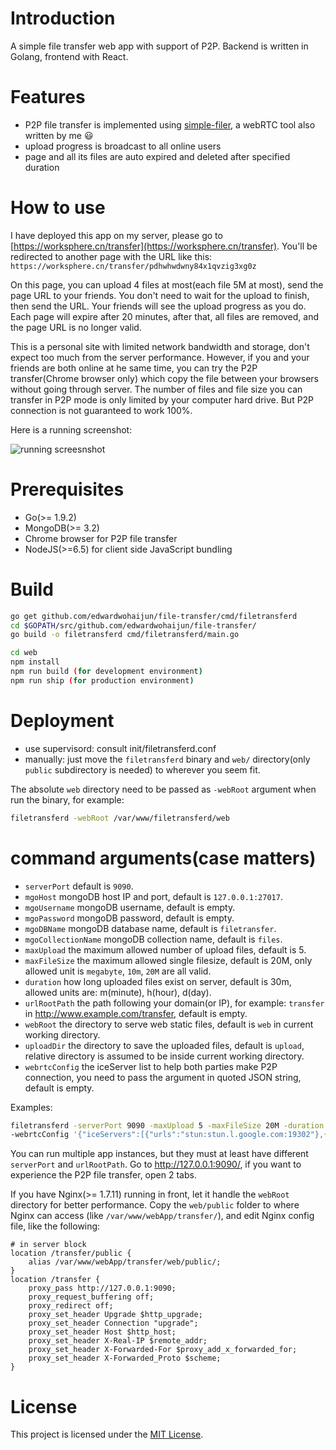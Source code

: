 # Introduction
A simple file transfer web app with support of P2P. Backend is written in Golang, frontend with React.

# Features
* P2P file transfer is implemented using [simple-filer](https://github.com/edwardwohaijun/simple-filer/), a webRTC tool also written by me :smiley:
* upload progress is broadcast to all online users
* page and all its files are auto expired and deleted after specified duration

# How to use
I have deployed this app on my server, please go to
[https://worksphere.cn/transfer](https://worksphere.cn/transfer).
You'll be redirected to another page with the URL like this: `https://worksphere.cn/transfer/pdhwhwdwny84x1qvzig3xg0z`

On this page, you can upload 4 files at most(each file 5M at most), send the page URL to your friends.
You don't need to wait for the upload to finish, then send the URL. Your friends will see the upload progress as you do.
Each page will expire after 20 minutes, after that, all files are removed, and the page URL is no longer valid.

This is a personal site with limited network bandwidth and storage, don't expect too much from the server performance.
However, if you and your friends are both online at he same time, you can try the P2P transfer(Chrome browser only) which copy the file between your browsers without going through server.
The number of files and file size you can transfer in P2P mode is only limited by your computer hard drive.
But P2P connection is not guaranteed to work 100%.

Here is a running screenshot:

![running screesnshot](https://raw.githubusercontent.com/edwardwohaijun/file-transfer/master/screenshot.gif)

# Prerequisites
* Go(>= 1.9.2)
* MongoDB(>= 3.2)
* Chrome browser for P2P file transfer
* NodeJS(>=6.5) for client side JavaScript bundling

# Build
```bash
go get github.com/edwardwohaijun/file-transfer/cmd/filetransferd
cd $GOPATH/src/github.com/edwardwohaijun/file-transfer/
go build -o filetransferd cmd/filetransferd/main.go

cd web
npm install
npm run build (for development environment)
npm run ship (for production environment)
```

# Deployment
* use supervisord: consult init/filetransferd.conf
* manually: just move the `filetransferd` binary and `web/` directory(only `public` subdirectory is needed) to wherever you seem fit.

The absolute `web` directory need to be passed as `-webRoot` argument when run the binary, for example:
```bash
filetransferd -webRoot /var/www/filetransferd/web
```
# command arguments(case matters)
* `serverPort` default is `9090`.
* `mgoHost` mongoDB host IP and port, default is `127.0.0.1:27017`.
* `mgoUsername` mongoDB username, default is empty.
* `mgoPassword` mongoDB password, default is empty.
* `mgoDBName` mongoDB database name, default is `filetransfer`.
* `mgoCollectionName` mongoDB collection name, default is `files`.
* `maxUpload` the maximum allowed number of upload files, default is 5.
* `maxFileSize` the maximum allowed single filesize, default is 20M, only allowed unit is `megabyte`, `10m`, `20M` are all valid.
* `duration` how long uploaded files exist on server, default is 30m, allowed units are: m(minute), h(hour), d(day).
* `urlRootPath` the path following your domain(or IP), for example: `transfer` in http://www.example.com/transfer, default is empty.
* `webRoot` the directory to serve web static files, default is `web` in current working directory.
* `uploadDir` the directory to save the uploaded files, default is `upload`, relative directory is assumed to be inside current working directory.
* `webrtcConfig` the iceServer list to help both parties make P2P connection, you need to pass the argument in quoted JSON string, default is empty.

Examples:
```bash
filetransferd -serverPort 9090 -maxUpload 5 -maxFileSize 20M -duration 30m -urlRootPath abc/xyz/ -webRoot ./web -uploadDir ./upload
-webrtcConfig '{"iceServers":[{"urls":"stun:stun.l.google.com:19302"},{"urls":"stun:global.stun.twilio.com:3478?transport=udp"}]}'
```
You can run multiple app instances, but they must at least have different `serverPort` and `urlRootPath`.
Go to http://127.0.0.1:9090/, if you want to experience the P2P file transfer, open 2 tabs.

If you have Nginx(>= 1.7.11) running in front, let it handle the `webRoot` directory for better performance.
Copy the `web/public` folder to where Nginx can access (like `/var/www/webApp/transfer/`), and edit Nginx config file, like the following:
```
# in server block
location /transfer/public {
    alias /var/www/webApp/transfer/web/public/;
}
location /transfer {
    proxy_pass http://127.0.0.1:9090;
    proxy_request_buffering off;
    proxy_redirect off;
    proxy_set_header Upgrade $http_upgrade;
    proxy_set_header Connection "upgrade";
    proxy_set_header Host $http_host;
    proxy_set_header X-Real-IP $remote_addr;
    proxy_set_header X-Forwarded-For $proxy_add_x_forwarded_for;
    proxy_set_header X-Forwarded_Proto $scheme;
}
```

# License

This project is licensed under the [MIT License](/LICENSE).
